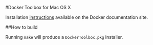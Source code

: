 #Docker Toolbox for Mac OS X

Installation [instructions](https://docs.docker.com/mac/started/) available on the Docker documentation site.

##How to build

Running `make` will produce a `DockerToolbox.pkg` installer.
